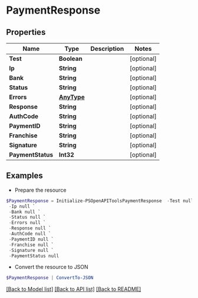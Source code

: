# PaymentResponse
## Properties

Name | Type | Description | Notes
------------ | ------------- | ------------- | -------------
**Test** | **Boolean** |  | [optional] 
**Ip** | **String** |  | [optional] 
**Bank** | **String** |  | [optional] 
**Status** | **String** |  | [optional] 
**Errors** | [**AnyType**](.md) |  | [optional] 
**Response** | **String** |  | [optional] 
**AuthCode** | **String** |  | [optional] 
**PaymentID** | **String** |  | [optional] 
**Franchise** | **String** |  | [optional] 
**Signature** | **String** |  | [optional] 
**PaymentStatus** | **Int32** |  | [optional] 

## Examples

- Prepare the resource
```powershell
$PaymentResponse = Initialize-PSOpenAPIToolsPaymentResponse  -Test null `
 -Ip null `
 -Bank null `
 -Status null `
 -Errors null `
 -Response null `
 -AuthCode null `
 -PaymentID null `
 -Franchise null `
 -Signature null `
 -PaymentStatus null
```

- Convert the resource to JSON
```powershell
$PaymentResponse | ConvertTo-JSON
```

[[Back to Model list]](../README.md#documentation-for-models) [[Back to API list]](../README.md#documentation-for-api-endpoints) [[Back to README]](../README.md)

